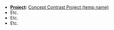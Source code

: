 - **[Project](<Project.md>):** [Concept Contrast Project (temp name)](<Concept Contrast Project (temp name).md>)
- Etc.
- Etc.
- Etc.
